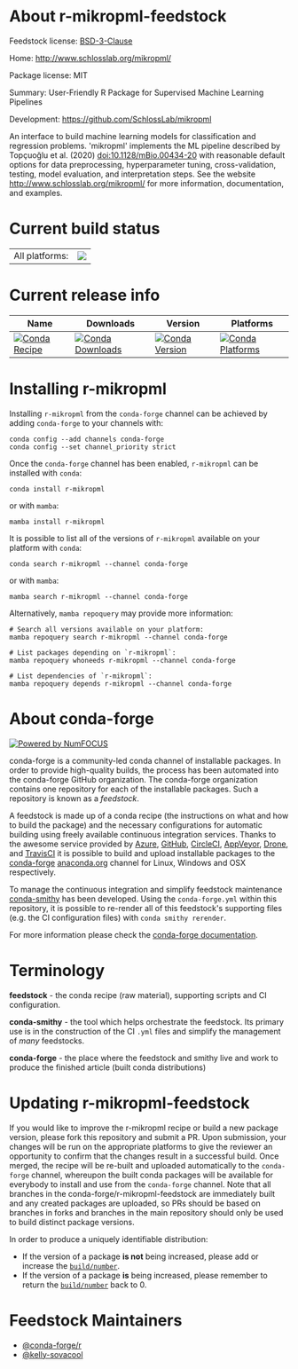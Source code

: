About r-mikropml-feedstock
==========================

Feedstock license: [BSD-3-Clause](https://github.com/conda-forge/r-mikropml-feedstock/blob/main/LICENSE.txt)

Home: http://www.schlosslab.org/mikropml/

Package license: MIT

Summary: User-Friendly R Package for Supervised Machine Learning Pipelines

Development: https://github.com/SchlossLab/mikropml

An interface to build machine learning models for classification and regression problems. 'mikropml' implements the ML pipeline described by Topçuoğlu et al. (2020) <doi:10.1128/mBio.00434-20> with reasonable default options for data preprocessing, hyperparameter tuning, cross-validation, testing, model evaluation, and interpretation steps. See the website <http://www.schlosslab.org/mikropml/> for more information, documentation, and examples.

Current build status
====================


<table><tr><td>All platforms:</td>
    <td>
      <a href="https://dev.azure.com/conda-forge/feedstock-builds/_build/latest?definitionId=11288&branchName=main">
        <img src="https://dev.azure.com/conda-forge/feedstock-builds/_apis/build/status/r-mikropml-feedstock?branchName=main">
      </a>
    </td>
  </tr>
</table>

Current release info
====================

| Name | Downloads | Version | Platforms |
| --- | --- | --- | --- |
| [![Conda Recipe](https://img.shields.io/badge/recipe-r--mikropml-green.svg)](https://anaconda.org/conda-forge/r-mikropml) | [![Conda Downloads](https://img.shields.io/conda/dn/conda-forge/r-mikropml.svg)](https://anaconda.org/conda-forge/r-mikropml) | [![Conda Version](https://img.shields.io/conda/vn/conda-forge/r-mikropml.svg)](https://anaconda.org/conda-forge/r-mikropml) | [![Conda Platforms](https://img.shields.io/conda/pn/conda-forge/r-mikropml.svg)](https://anaconda.org/conda-forge/r-mikropml) |

Installing r-mikropml
=====================

Installing `r-mikropml` from the `conda-forge` channel can be achieved by adding `conda-forge` to your channels with:

```
conda config --add channels conda-forge
conda config --set channel_priority strict
```

Once the `conda-forge` channel has been enabled, `r-mikropml` can be installed with `conda`:

```
conda install r-mikropml
```

or with `mamba`:

```
mamba install r-mikropml
```

It is possible to list all of the versions of `r-mikropml` available on your platform with `conda`:

```
conda search r-mikropml --channel conda-forge
```

or with `mamba`:

```
mamba search r-mikropml --channel conda-forge
```

Alternatively, `mamba repoquery` may provide more information:

```
# Search all versions available on your platform:
mamba repoquery search r-mikropml --channel conda-forge

# List packages depending on `r-mikropml`:
mamba repoquery whoneeds r-mikropml --channel conda-forge

# List dependencies of `r-mikropml`:
mamba repoquery depends r-mikropml --channel conda-forge
```


About conda-forge
=================

[![Powered by
NumFOCUS](https://img.shields.io/badge/powered%20by-NumFOCUS-orange.svg?style=flat&colorA=E1523D&colorB=007D8A)](https://numfocus.org)

conda-forge is a community-led conda channel of installable packages.
In order to provide high-quality builds, the process has been automated into the
conda-forge GitHub organization. The conda-forge organization contains one repository
for each of the installable packages. Such a repository is known as a *feedstock*.

A feedstock is made up of a conda recipe (the instructions on what and how to build
the package) and the necessary configurations for automatic building using freely
available continuous integration services. Thanks to the awesome service provided by
[Azure](https://azure.microsoft.com/en-us/services/devops/), [GitHub](https://github.com/),
[CircleCI](https://circleci.com/), [AppVeyor](https://www.appveyor.com/),
[Drone](https://cloud.drone.io/welcome), and [TravisCI](https://travis-ci.com/)
it is possible to build and upload installable packages to the
[conda-forge](https://anaconda.org/conda-forge) [anaconda.org](https://anaconda.org/)
channel for Linux, Windows and OSX respectively.

To manage the continuous integration and simplify feedstock maintenance
[conda-smithy](https://github.com/conda-forge/conda-smithy) has been developed.
Using the ``conda-forge.yml`` within this repository, it is possible to re-render all of
this feedstock's supporting files (e.g. the CI configuration files) with ``conda smithy rerender``.

For more information please check the [conda-forge documentation](https://conda-forge.org/docs/).

Terminology
===========

**feedstock** - the conda recipe (raw material), supporting scripts and CI configuration.

**conda-smithy** - the tool which helps orchestrate the feedstock.
                   Its primary use is in the construction of the CI ``.yml`` files
                   and simplify the management of *many* feedstocks.

**conda-forge** - the place where the feedstock and smithy live and work to
                  produce the finished article (built conda distributions)


Updating r-mikropml-feedstock
=============================

If you would like to improve the r-mikropml recipe or build a new
package version, please fork this repository and submit a PR. Upon submission,
your changes will be run on the appropriate platforms to give the reviewer an
opportunity to confirm that the changes result in a successful build. Once
merged, the recipe will be re-built and uploaded automatically to the
`conda-forge` channel, whereupon the built conda packages will be available for
everybody to install and use from the `conda-forge` channel.
Note that all branches in the conda-forge/r-mikropml-feedstock are
immediately built and any created packages are uploaded, so PRs should be based
on branches in forks and branches in the main repository should only be used to
build distinct package versions.

In order to produce a uniquely identifiable distribution:
 * If the version of a package **is not** being increased, please add or increase
   the [``build/number``](https://docs.conda.io/projects/conda-build/en/latest/resources/define-metadata.html#build-number-and-string).
 * If the version of a package **is** being increased, please remember to return
   the [``build/number``](https://docs.conda.io/projects/conda-build/en/latest/resources/define-metadata.html#build-number-and-string)
   back to 0.

Feedstock Maintainers
=====================

* [@conda-forge/r](https://github.com/orgs/conda-forge/teams/r/)
* [@kelly-sovacool](https://github.com/kelly-sovacool/)

